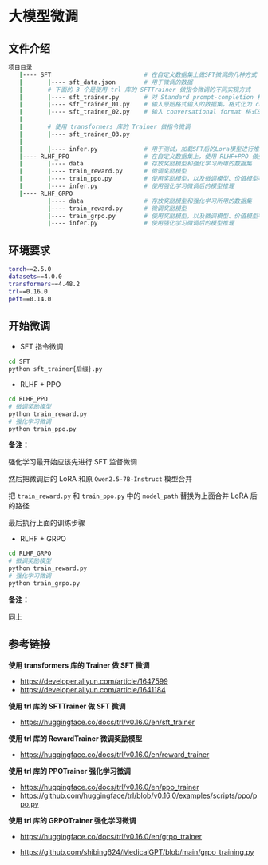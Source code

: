 # 大模型微调

## 文件介绍

```bash
项目目录
   |---- SFT                          # 在自定义数据集上做SFT微调的几种方式
   |       |---- sft_data.json        # 用于微调的数据
   |       # 下面的 3 个是使用 trl 库的 SFTTrainer 做指令微调的不同实现方式
   |       |---- sft_trainer.py       # 对 Standard prompt-completion 格式的数据集做指令微调
   |       |---- sft_trainer_01.py    # 输入原始格式输入的数据集，格式化为 chat template，且只对回答部分计算loss
   |       |---- sft_trainer_02.py    # 输入 conversational format 格式的数据集，且只对回答部分计算loss
   |
   |       # 使用 transformers 库的 Trainer 做指令微调
   |       |---- sft_trainer_03.py
   |
   |       |---- infer.py             # 用于测试，加载SFT后的Lora模型进行推理
   |---- RLHF_PPO                     # 在自定义数据集上，使用 RLHF+PPO 做强化学习
   |       |---- data                 # 存放奖励模型和强化学习所用的数据集
   |       |---- train_reward.py      # 微调奖励模型
   |       |---- train_ppo.py         # 使用奖励模型，以及微调模型、价值模型等做强化学习
   |       |---- infer.py             # 使用强化学习微调后的模型推理
   |---- RLHF_GRPO
           |---- data                 # 存放奖励模型和强化学习所用的数据集
           |---- train_reward.py      # 微调奖励模型
           |---- train_grpo.py        # 使用奖励模型，以及微调模型、价值模型等做强化学习
           |---- infer.py             # 使用强化学习微调后的模型推理
```

## 环境要求

```bash
torch==2.5.0
datasets==4.0.0
transformers==4.48.2
trl==0.16.0
peft==0.14.0
```

## 开始微调

- SFT 指令微调

```bash
cd SFT
python sft_trainer{后缀}.py
```



- RLHF + PPO

```bash
cd RLHF_PPO
# 微调奖励模型
python train_reward.py
# 强化学习微调
python train_ppo.py
```

**备注：**

强化学习最开始应该先进行 SFT 监督微调

然后把微调后的 LoRA 和原 `Qwen2.5-7B-Instruct` 模型合并

把 `train_reward.py`  和 `train_ppo.py` 中的  `model_path` 替换为上面合并 LoRA 后的路径

最后执行上面的训练步骤



- RLHF + GRPO

```bash
cd RLHF_GRPO
# 微调奖励模型
python train_reward.py
# 强化学习微调
python train_grpo.py
```

**备注：**

同上

## 参考链接

**使用 transformers 库的 Trainer 做 SFT 微调**

- https://developer.aliyun.com/article/1647599
- https://developer.aliyun.com/article/1641184

**使用 trl 库的 SFTTrainer 做 SFT 微调**

- https://huggingface.co/docs/trl/v0.16.0/en/sft_trainer

**使用 trl 库的 RewardTrainer 微调奖励模型**

- https://huggingface.co/docs/trl/v0.16.0/en/reward_trainer

**使用 trl 库的 PPOTrainer 强化学习微调**

- https://huggingface.co/docs/trl/v0.16.0/en/ppo_trainer
- https://github.com/huggingface/trl/blob/v0.16.0/examples/scripts/ppo/ppo.py

**使用 trl 库的 GRPOTrainer 强化学习微调**

- https://huggingface.co/docs/trl/v0.16.0/en/grpo_trainer

- https://github.com/shibing624/MedicalGPT/blob/main/grpo_training.py
